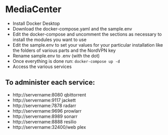 # MediaCenter

* Install Docker Desktop
* Download the docker-compose.yaml and the sample.env
* Edit the docker-compose and uncomment the sections as necessary to install the modules you want to use
* Edit the sample.env to set your values for your particular installation like the folders of various parts and the NordVPN key
* Rename sample.env to .env (with the dot)
* Once everything is done run: `docker-compose up -d`
* Access the various services

## To administer each service:
* http://servername:8080         qbittorrent
* http://servername:9117         jackett
* http://servername:7878         radarr
* http://servername:9696         prowlarr
* http://servername:8989         sonarr
* http://servername:8888         resilio
* http://servername:32400/web    plex
